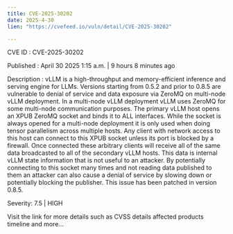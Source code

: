```yaml
---
title: CVE-2025-30202
date: 2025-4-30
lien: "https://cvefeed.io/vuln/detail/CVE-2025-30202"

---
```


CVE ID : CVE-2025-30202

Published :  April 30
2025
1:15 a.m. | 9 hours
8 minutes ago

Description : vLLM is a high-throughput and memory-efficient inference and serving engine for LLMs. Versions starting from 0.5.2 and prior to 0.8.5 are vulnerable to denial of service and data exposure via ZeroMQ on multi-node vLLM deployment. In a multi-node vLLM deployment
vLLM uses ZeroMQ for some multi-node communication purposes. The primary vLLM host opens an XPUB ZeroMQ socket and binds it to ALL interfaces. While the socket is always opened for a multi-node deployment
it is only used when doing tensor parallelism across multiple hosts. Any client with network access to this host can connect to this XPUB socket unless its port is blocked by a firewall. Once connected
these arbitrary clients will receive all of the same data broadcasted to all of the secondary vLLM hosts. This data is internal vLLM state information that is not useful to an attacker. By potentially connecting to this socket many times and not reading data published to them
an attacker can also cause a denial of service by slowing down or potentially blocking the publisher. This issue has been patched in version 0.8.5.

Severity: 7.5 | HIGH

Visit the link for more details
such as CVSS details
affected products
timeline
and more...
